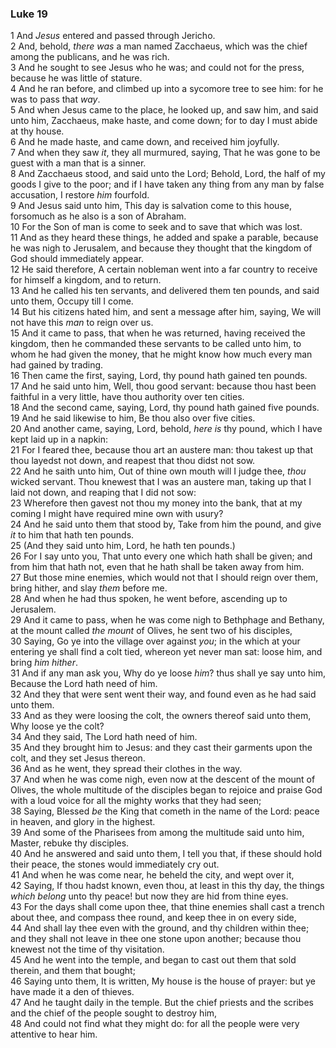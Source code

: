 ### Luke 19

1 And *Jesus* entered and passed through Jericho.  
2 And, behold, *there was* a man named Zacchaeus, which was the chief among the publicans, and he was rich.  
3 And he sought to see Jesus who he was; and could not for the press, because he was little of stature.  
4 And he ran before, and climbed up into a sycomore tree to see him: for he was to pass that *way*.  
5 And when Jesus came to the place, he looked up, and saw him, and said unto him, Zacchaeus, make haste, and come down; for to day I must abide at thy house.  
6 And he made haste, and came down, and received him joyfully.  
7 And when they saw *it*, they all murmured, saying, That he was gone to be guest with a man that is a sinner.  
8 And Zacchaeus stood, and said unto the Lord; Behold, Lord, the half of my goods I give to the poor; and if I have taken any thing from any man by false accusation, I restore *him* fourfold.  
9 And Jesus said unto him, This day is salvation come to this house, forsomuch as he also is a son of Abraham.  
10 For the Son of man is come to seek and to save that which was lost.  
11 And as they heard these things, he added and spake a parable, because he was nigh to Jerusalem, and because they thought that the kingdom of God should immediately appear.  
12 He said therefore, A certain nobleman went into a far country to receive for himself a kingdom, and to return.  
13 And he called his ten servants, and delivered them ten pounds, and said unto them, Occupy till I come.  
14 But his citizens hated him, and sent a message after him, saying, We will not have this *man* to reign over us.  
15 And it came to pass, that when he was returned, having received the kingdom, then he commanded these servants to be called unto him, to whom he had given the money, that he might know how much every man had gained by trading.  
16 Then came the first, saying, Lord, thy pound hath gained ten pounds.  
17 And he said unto him, Well, thou good servant: because thou hast been faithful in a very little, have thou authority over ten cities.  
18 And the second came, saying, Lord, thy pound hath gained five pounds.  
19 And he said likewise to him, Be thou also over five cities.  
20 And another came, saying, Lord, behold, *here is* thy pound, which I have kept laid up in a napkin:  
21 For I feared thee, because thou art an austere man: thou takest up that thou layedst not down, and reapest that thou didst not sow.  
22 And he saith unto him, Out of thine own mouth will I judge thee, *thou* wicked servant. Thou knewest that I was an austere man, taking up that I laid not down, and reaping that I did not sow:  
23 Wherefore then gavest not thou my money into the bank, that at my coming I might have required mine own with usury?  
24 And he said unto them that stood by, Take from him the pound, and give *it* to him that hath ten pounds.  
25 (And they said unto him, Lord, he hath ten pounds.)  
26 For I say unto you, That unto every one which hath shall be given; and from him that hath not, even that he hath shall be taken away from him.  
27 But those mine enemies, which would not that I should reign over them, bring hither, and slay *them* before me.  
28 And when he had thus spoken, he went before, ascending up to Jerusalem.  
29 And it came to pass, when he was come nigh to Bethphage and Bethany, at the mount called *the mount* of Olives, he sent two of his disciples,  
30 Saying, Go ye into the village over against *you*; in the which at your entering ye shall find a colt tied, whereon yet never man sat: loose him, and bring *him hither*.  
31 And if any man ask you, Why do ye loose *him*? thus shall ye say unto him, Because the Lord hath need of him.  
32 And they that were sent went their way, and found even as he had said unto them.  
33 And as they were loosing the colt, the owners thereof said unto them, Why loose ye the colt?  
34 And they said, The Lord hath need of him.  
35 And they brought him to Jesus: and they cast their garments upon the colt, and they set Jesus thereon.  
36 And as he went, they spread their clothes in the way.  
37 And when he was come nigh, even now at the descent of the mount of Olives, the whole multitude of the disciples began to rejoice and praise God with a loud voice for all the mighty works that they had seen;  
38 Saying, Blessed *be* the King that cometh in the name of the Lord: peace in heaven, and glory in the highest.  
39 And some of the Pharisees from among the multitude said unto him, Master, rebuke thy disciples.  
40 And he answered and said unto them, I tell you that, if these should hold their peace, the stones would immediately cry out.  
41 And when he was come near, he beheld the city, and wept over it,  
42 Saying, If thou hadst known, even thou, at least in this thy day, the things *which belong* unto thy peace! but now they are hid from thine eyes.  
43 For the days shall come upon thee, that thine enemies shall cast a trench about thee, and compass thee round, and keep thee in on every side,  
44 And shall lay thee even with the ground, and thy children within thee; and they shall not leave in thee one stone upon another; because thou knewest not the time of thy visitation.  
45 And he went into the temple, and began to cast out them that sold therein, and them that bought;  
46 Saying unto them, It is written, My house is the house of prayer: but ye have made it a den of thieves.  
47 And he taught daily in the temple. But the chief priests and the scribes and the chief of the people sought to destroy him,  
48 And could not find what they might do: for all the people were very attentive to hear him.  
